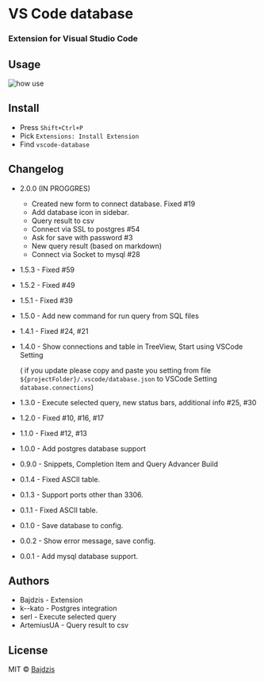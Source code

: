 # VS Code database
### Extension for Visual Studio Code 

## Usage
![how use](https://github.com/Bajdzis/vscode-database/raw/master/readme/v0.1.gif)

## Install
* Press `Shift+Ctrl+P` 
* Pick `Extensions: Install Extension`
* Find `vscode-database`
 
## Changelog

* 2.0.0 (IN PROGGRES)
    * Created new form to connect database. Fixed #19 
    * Add database icon in sidebar.
    * Query result to csv
    * Connect via SSL to postgres #54
    * Ask for save with password #3
    * New query result (based on markdown)
    * Connect via Socket to mysql #28

* 1.5.3 - Fixed #59

* 1.5.2 - Fixed #49

* 1.5.1 - Fixed #39

* 1.5.0 - Add new command for run query from SQL files

* 1.4.1 - Fixed #24, #21

* 1.4.0 - Show connections and table in TreeView, Start using VSCode Setting

    ( if you update please copy and paste you setting from file `${projectFolder}/.vscode/database.json` to VSCode Setting `database.connections`)

* 1.3.0 - Execute selected query, new status bars, additional info #25, #30

* 1.2.0 - Fixed #10, #16, #17

* 1.1.0 - Fixed #12, #13

* 1.0.0 - Add postgres database support

* 0.9.0 - Snippets, Completion Item and Query Advancer Build

* 0.1.4 - Fixed ASCII table.

* 0.1.3 - Support ports other than 3306.

* 0.1.1 - Fixed ASCII table.

* 0.1.0 - Save database to config.

* 0.0.2 - Show error message, save config.

* 0.0.1 - Add mysql database support.

## Authors

* Bajdzis - Extension
* k--kato - Postgres integration
* serl - Execute selected query
* ArtemiusUA - Query result to csv

## License
MIT © [Bajdzis](https://github.com/Bajdzis)
